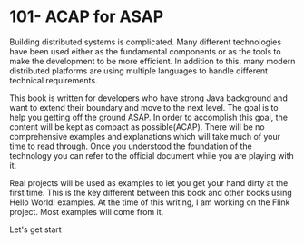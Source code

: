 # 101- ACAP for ASAP

Building distributed systems is complicated. Many different technologies have been used either as the fundamental components or as the tools to make the development to be more efficient. In addition to this, many modern distributed platforms are using multiple languages to handle different technical requirements.

This book is written for developers who have strong Java background and want to extend their boundary and move to the next level. The goal is to help you getting off the ground ASAP. In order to accomplish this goal, the content will be kept as compact as possible\(ACAP\). There will be no comprehensive examples and explanations which will take much of your time to read through. Once you understood the foundation of the technology you can refer to the official document while you are playing with it.

Real projects will be used as examples to let you get your hand dirty at the first time. This is the key different between this book and other books using Hello World! examples. At the time of this writing, I am working on the Flink project. Most examples will come from it. 

Let's get start  

